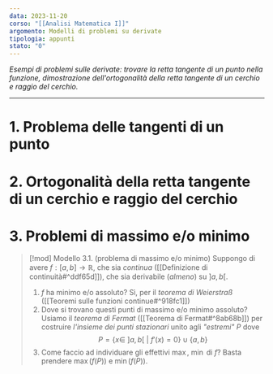 ```yaml
---
data: 2023-11-20
corso: "[[Analisi Matematica I]]"
argomento: Modelli di problemi su derivate
tipologia: appunti
stato: "0"
---
```

*Esempi di problemi sulle derivate: trovare la retta tangente di un punto nella funzione, dimostrazione dell'ortogonalità della retta tangente di un cerchio e raggio del cerchio.*
- - -
# 1. Problema delle tangenti di un punto

# 2. Ortogonalità della retta tangente di un cerchio e raggio del cerchio

# 3. Problemi di massimo e/o minimo
> [!mod] Modello 3.1. (problema di massimo e/o minimo)
> Suppongo di avere $f: [a, b] \longrightarrow \mathbb{R}$, che sia *continua* ([[Definizione di continuità#^ddf65d]]), che sia derivabile (*almeno*) su $]a, b[$. 
> 1. $f$ ha minimo e/o assoluto? Sì, per il *teorema di Weierstraß* ([[Teoremi sulle funzioni continue#^918fc1]])
> 2. Dove si trovano questi punti di massimo e/o minimo assoluto? Usiamo il *teorema di Fermat* ([[Teorema di Fermat#^8ab68b]]) per costruire *l'insieme dei punti stazionari* unito agli *"estremi"* $P$ dove
>    $$P = \{x \in \ ]a, b[ \ | \ f'(x) = 0\} \cup \{a,b \} $$
> 3. Come faccio ad individuare gli effettivi $\max$, $\min$ di $f$? Basta prendere $\max(f(P))$ e $\min(f(P))$.
